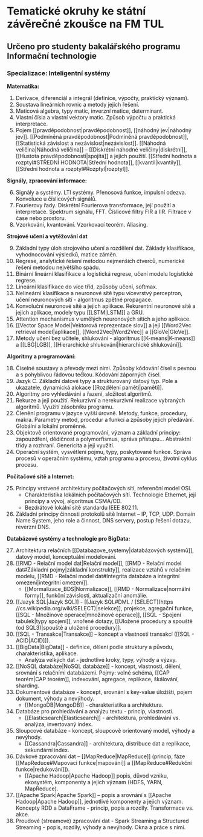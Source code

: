 # Tematické okruhy ke státní závěrečné zkoušce na FM TUL

## Určeno pro studenty bakalářského programu Informační technologie

### Specializace: Inteligentní systémy

**Matematika:**

1. Derivace, diferenciál a integrál (definice, výpočty, praktický význam).
2. Soustava lineárních rovnic a metody jejich řešení.
3. Maticová algebra, typy matic, inverzní matice, determinant.
4. Vlastní čísla a vlastní vektory matic. Způsob výpočtu a praktická interpretace.
5. Pojem [[pravděpodobnost|pravděpodobnost]], [[náhodný jev|náhodný jev]]. [[Podmíněná pravděpodobnost|Podmíněná pravděpodobnost]], [[Statistická závislost a nezávislost|nezávislost]]. [[Náhodná veličina|Náhodná veličina]] – [[Diskrétní náhodné veličiny|diskrétní]], [[Hustota pravděpodobnosti|spojitá]] a jejich použití. [[Střední hodnota a rozptyl#STŘEDNÍ HODNOTA|Střední hodnota]], [[kvantil|kvantily]], [[Střední hodnota a rozptyl#Rozptyl|rozptyl]].

**Signály, zpracování informace:**  

6. Signály a systémy. LTI systémy. Přenosová funkce, impulsní odezva. Konvoluce u číslicových signálů.  
7. Fourierovy řady. Diskrétní Fourierova transformace, její použití a interpretace. Spektrum signálu, FFT. Číslicové filtry FIR a IIR. Filtrace v čase nebo prostoru.  
8. Vzorkování, kvantování. Vzorkovací teorém. Aliasing.

**Strojové učení a vytěžování dat**

9. Základní typy úloh strojového učení a rozdělení dat. Základy klasifikace, vyhodnocování výsledků, matice záměn.
10. Regrese, analytické řešení metodou nejmenších čtverců, numerické řešení metodou největšího spádu.
11. Binární lineární klasifikace a logistická regrese, učení modelu logistické regrese.
12. Lineární klasifikace do více tříd, způsoby učení, softmax.
13. Nelineární klasifikace a neuronové sítě typu vícevrstvý perceptron, učení neuronových sítí - algoritmus zpětné propagace.
14. Konvoluční neuronové sítě a jejich aplikace. Rekurentní neuronové sítě a jejich aplikace, modely typu [[LSTM|LSTM]] a GRU.
15. Attention mechanismus v umělých neuronových sítích a jeho aplikace.
16. [[Vector Space Model|Vektorová reprezentace slov]] a její [[Word2Vec retrieval model|aplikace]], [[Word2Vec|Word2Vec]] a [[GloVe|GloVe]].
17. Metody učení bez učitele, shlukování - algoritmus [[K-means|K-means]] a [[LBG|LGB]], [[Hierarchické shlukování|hierarchické shlukování]].

**Algoritmy a programování:**

18. Číselné soustavy a převody mezi nimi. Způsoby kódování čísel s pevnou a s pohyblivou řádovou tečkou. Kódování záporných čísel.
19. Jazyk C. Základní datové typy a strukturovaný datový typ. Pole a ukazatele, dynamická alokace [[Rozdělení paměti|paměti]].
20. Algoritmy pro vyhledávání a řazení, složitost algoritmů.
21. Rekurze a její použití. Rekurzivní a nerekurzivní realizace vybraných algoritmů. Využití zásobníku programu.
22. Členění programu v jazyce vyšší úrovně. Metody, funkce, procedury, makra. Parametry metod, procedur a funkcí a způsoby jejich předávání. Globální a lokální proměnné.
23. Objektově orientované programování, význam a základní principy: zapouzdření, dědičnost a polymorfismus, správa přístupu... Abstraktní třídy a rozhraní. Genericita a její využití.
24. Operační systém, vysvětlení pojmu, typy, poskytované funkce. Správa procesů v operačním systému, vztah programu a procesu, životní cyklus procesu.

**Počítačové sítě a Internet:**

25. Principy vrstvené architektury počítačových sítí, referenční model OSI. 
	- Charakteristika lokálních počítačových sítí. Technologie Ethernet, její principy a vývoj, algoritmus CSMA/CD. 
	- Bezdrátové lokální sítě standardu IEEE 802.11.
26. Základní principy činnosti protokolů sítě Internet – IP, TCP, UDP. Domain Name System, jeho role a činnost, DNS servery, postup řešení dotazu, reverzní DNS.

**Databázové systémy a technologie pro BigData:**

27. Architektura relačních [[Databazove_systemy|databázových systémů]], datový model, konceptuální modelování.
28. [[RMD - Relační model dat|Relační model]], [[RMD - Relační model dat#Základní pojmy|základní konstrukty]], realizace vztahů v relačním modelu, [[RMD - Relační model dat#Integrita databáze a integritní omezení|integritní omezení]]. 
	- [[Mormalizace_BDS|Normalizace]], [[RMD - Normalizace|normální formy]], funkční závislosti, aktualizační anomálie.
29. [[Jazyk SQL|Jazyk SQL]] - [[Jazyk SQL#DML / [SELECT](https //cs.wikipedia.org/wiki/SELECT)|selekce]], projekce, agregační funkce, [[SQL - Množinové operace|množinové operace]], [[SQL - Spojení tabulek|typy spojení]], vnořené dotazy, [[Uložené procedury a spouště (od SQL3)|spouště a uložené procedury]].
30. [[SQL - Transakce|Transakce]] – koncept a vlastnosti transakcí ([[SQL - ACID|ACID]]).
31. [[BigData|BigData]] - definice, dělení podle struktury a původu, charakteristika, aplikace. 
	- Analýza velkých dat - jednotlivé kroky, typy, výhody a výzvy.
32. [[NoSQL databáze|NoSQL databáze]] - koncept, vlastnosti, dělení, srovnání s relačními databázemi. Pojmy: volné schéma, [[CAP teorém|CAP teorém]], indexování, agregace, replikace, škálování, sharding.
33. Dokumentové databáze - koncept, srovnání s key-value úložišti, pojem dokument, výhody a nevýhody. 
	- [[MongoDB|MongoDB]] - charakteristika a architektura.
34. Databáze pro prohledávání a analýzu textu - princip, vlastnosti. 
	- [[Elasticsearch|Elasticsearch]] - architektura, prohledávání vs. analýza, invertovaný index.
35. Sloupcové databáze - koncept, sloupcově orientovaný model, výhody a nevýhody. 
	- [[Cassandra|Cassandra]] - architektura, distribuce dat a replikace, sekundární index.
36. Dávkové zpracování dat – [[MapReduce|MapReduce]] (princip, fáze [[MapReduce#Mapovací funkce|mapování]] a [[MapReduce#Redukční funkce|redukování]]). 
	- [[Apache Hadoop|Apache Hadoop]] popis, důvod vzniku, ekosystém, komponenty a jejich význam (HDFS, YARN, MapReduce).
37. [[Apache Spark|Apache Spark]] – popis a srovnání s [[Apache Hadoop|Apache Hadoop]], jednotlivé komponenty a jejich význam. Koncepty RDD a DataFrame - princip, popis a rozdíly. Transformace vs. akce.
38. Proudové (streamové) zpracování dat - Spark Streaming a Structured Streaming - popis, rozdíly, výhody a nevýhody. Okna a práce s nimi.